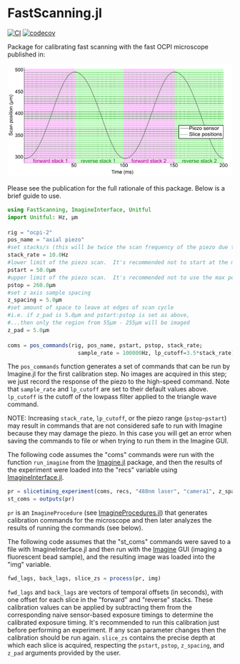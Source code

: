 # FastScanning.jl

[![CI](https://github.com/HolyLab/FastScanning.jl/actions/workflows/CI.yml/badge.svg)](https://github.com/HolyLab/FastScanning.jl/actions/workflows/CI.yml)
[![codecov](https://codecov.io/gh/HolyLab/FastScanning.jl/branch/master/graph/badge.svg)](https://codecov.io/gh/HolyLab/FastScanning.jl)

Package for calibrating fast scanning with the fast OCPI microscope published in:

![alt text](images/bidi_diagram.png)

Please see the publication for the full rationale of this package.  Below is a brief guide to use.

```julia
using FastScanning, ImagineInterface, Unitful
import Unitful: Hz, μm

rig = "ocpi-2"
pos_name = "axial piezo"
#set stacks/s (this will be twice the scan frequency of the piezo due to bidirectional imaging)
stack_rate = 10.0Hz
#lower limit of the piezo scan.  It's recommended not to start at the min position (0μm)
pstart = 50.0μm
#upper limit of the piezo scan.  It's recommended not to use the max position.
pstop = 260.0μm
#set z axis sample spacing
z_spacing = 5.0μm
#set amount of space to leave at edges of scan cycle
#i.e. if z_pad is 5.0μm and pstart:pstop is set as above,
#...then only the region from 55μm - 255μm will be imaged
z_pad = 5.0μm

coms = pos_commands(rig, pos_name, pstart, pstop, stack_rate;
                      sample_rate = 100000Hz, lp_cutoff=3.5*stack_rate)
```

The `pos_commands` function generates a set of commands that can be run by Imagine.jl
for the first calibration step.  No images are acquired in this step; we just record
the response of the piezo to the high-speed command. Note that `sample_rate` and
`lp_cutoff` are set to their default values above. `lp_cutoff` is the cutoff of the
lowpass filter applied to the triangle wave command.

NOTE: Increasing `stack_rate`, `lp_cutoff`, or the piezo range (`pstop`-`pstart`) may result in commands that
are not considered safe to run with Imagine because they may damage the piezo.
In this case you will get an error when saving the commands to
file or when trying to run them in the Imagine GUI.

The following code assumes the "coms" commands were run with the function `run_imagine`
from the [Imagine.jl](https://github.com/HolyLab/Imagine.jl) package, and then the results of the experiment
were loaded into the "recs" variable using [ImagineInterface.jl](https://github.com/HolyLab/ImagineInterface.jl).

```julia
pr = slicetiming_experiment(coms, recs, "488nm laser", "camera1", z_spacing, z_pad; subpixel=true)
st_coms = outputs(pr)
```

`pr` is an `ImagineProcedure` (see [ImagineProcedures.jl](https://github.com/HolyLab/ImagineProcedures.jl)) that generates
calibration commands for the microscope and then later analyzes the results of running the commands (see below).

The following code assumes that the "st_coms" commands were saved to a file with
ImagineInterface.jl and then run with the [Imagine](https://github.com/HolyLab/Imagine) GUI (imaging a
fluorescent bead sample), and the resulting image was loaded into the "img" variable.

```julia
fwd_lags, back_lags, slice_zs = process(pr, img)
```

`fwd_lags` and `back_lags` are vectors of temporal offsets (in seconds), with one offset for each
slice in the "forward" and "reverse" stacks.  These calibration values can be applied
by subtracting them from the corresponding naive sensor-based exposure timings to determine the
calibrated exposure timing.  It's recommended to run this calibration just before performing
an experiment.  If any scan parameter changes then the calibration should be run again.
`slice_zs` contains the precise depth at which each slice is acquired, respecting the `pstart`,
`pstop`, `z_spacing`, and `z_pad` arguments provided by the user.
